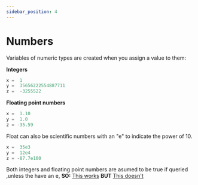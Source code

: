 ```yaml
---
sidebar_position: 4
---
```

# Numbers

Variables of numeric types are created when you assign a value to them:

**Integers**

```py
x =  1  
y =  35656222554887711  
z =  -3255522  
```

**Floating point numbers**

```py
x =  1.10  
y =  1.0  
z = -35.59  
```

Float can also be scientific numbers with an "e" to indicate the power of 10.

```py
x =  35e3  
y =  12e4  
z = -87.7e100  
```
Both integers and floating point numbers are asumed to be true if queried ,unless the have an e,
**SO:**
[This works](https://unv.vercel.app/playground#import%20print%20from%20'standard'%0A%0Aif%206.457%0A%20%20%20%20print('Hello%20World!')%0A%23%20keep%20editing%20for%20live%20results%0A)
**BUT**
[This doesn't](https://unv.vercel.app/playground#import%20print%20from%20'standard'%0A%0Aif%206e.457%0A%20%20%20%20print('Hello%20World!')%0A%23%20keep%20editing%20for%20live%20results%0A)
